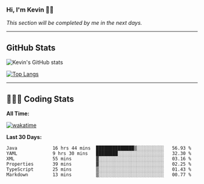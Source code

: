 ### Hi, I'm Kevin 👋🏻

_This section will be completed by me in the next days._


--- 
## GitHub Stats
![Kevin's GitHub stats](https://github-readme-stats.vercel.app/api?username=kevin-kraus&show_icons=true&theme=dark)

[![Top Langs](https://github-readme-stats.vercel.app/api/top-langs/?username=kevin-kraus&layout=compact&theme=dark)]()

---
## 🧑🏻‍💻 Coding Stats

**All Time:**

[![wakatime](https://wakatime.com/badge/user/2ee1869b-72a2-4c21-b5f7-e95432f5a1cf.svg?style=flat)](https://wakatime.com/@2ee1869b-72a2-4c21-b5f7-e95432f5a1cf)

**Last 30 Days:**

<!--START_SECTION:waka-->

```text
Java             16 hrs 44 mins  ██████████████▒░░░░░░░░░░   56.93 %
YAML             9 hrs 30 mins   ████████░░░░░░░░░░░░░░░░░   32.30 %
XML              55 mins         ▓░░░░░░░░░░░░░░░░░░░░░░░░   03.16 %
Properties       39 mins         ▓░░░░░░░░░░░░░░░░░░░░░░░░   02.25 %
TypeScript       25 mins         ▒░░░░░░░░░░░░░░░░░░░░░░░░   01.43 %
Markdown         13 mins         ▒░░░░░░░░░░░░░░░░░░░░░░░░   00.77 %
```

<!--END_SECTION:waka-->
